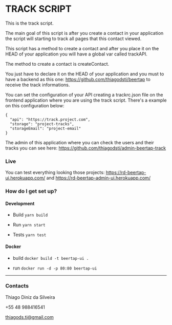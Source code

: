 # TRACK SCRIPT #

This is the track script.

The main goal of this script is after you create a contact in your application the script will starting to track all pages that this contact viewed.

This script has a method to create a contact and after you place it on the HEAD of your application you will have a global var called trackAPI.

The method to create a contact is createContact.

You just have to declare it on the HEAD of your application and you must to have a backend as this one: https://github.com/thiagodsti/beertap to receive the track informations.

You can set the configuration of your API creating a trackrc.json file on the frontend application where you are using the track script. There's a example on this configuration below:

```
{
  "api": "https://track.project.com",
  "storage": "project-tracks",
  "storageEmail": "project-email"
}
```

The admin of this application where you can check the users and their tracks you can see here: https://github.com/thiagodsti/admin-beertap-track


### Live

You can test everything looking those projects: https://rd-beertap-ui.herokuapp.com/ and https://rd-beertap-admin-ui.herokuapp.com/ 

### How do I get set up? ###

#### Development

- Build
`yarn build`

- Run
`yarn start`

- Tests
`yarn test`

#### Docker

- build
`docker build -t beertap-ui .`

- run
`docker run -d -p 80:80 beertap-ui`

--------

### Contacts ###

Thiago Diniz da Silveira

+55 48 988416541

thiagods.ti@gmail.com
